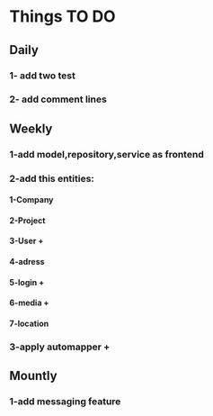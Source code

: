 # Things TO DO

## Daily
### 1- add two test
### 2- add comment lines

## Weekly
### 1-add model,repository,service as frontend
### 2-add this entities:
#### 1-Company 
#### 2-Project 
#### 3-User +
#### 4-adress
#### 5-login +
#### 6-media +
#### 7-location
### 3-apply automapper +
## Mountly
### 1-add messaging feature
